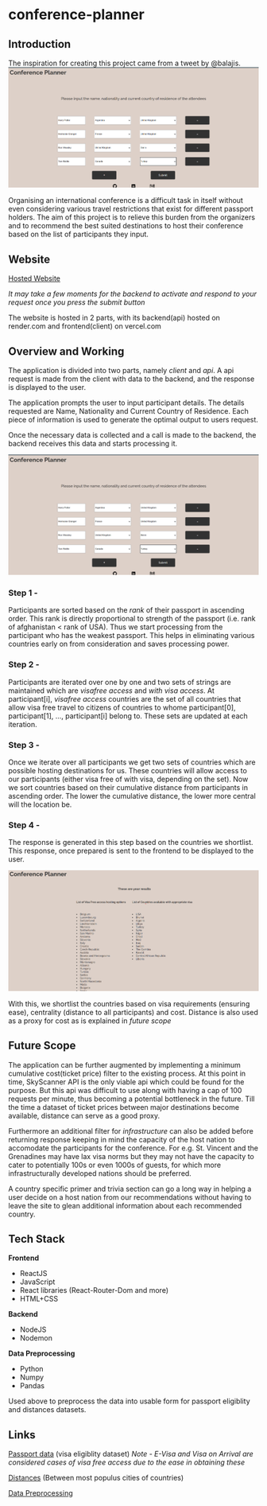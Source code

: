 # conference-planner

## Introduction
The inspiration for creating this project came from a tweet by @balajis.
![tweet](https://github.com/ThePrincipleMan/conference-planner/blob/main/image.png)

Organising an international conference is a difficult task in itself without even considering various travel restrictions that exist for different passport holders.
The aim of this project is to relieve this burden from the organizers and to recommend the best suited destinations to host their conference based on the list of participants they input.

## Website

[Hosted Website](https://conferenceplanner-theprincipleman.netlify.app)

*It may take a few moments for the backend to activate and respond to your request once you press the submit button*

The website is hosted in 2 parts, with its backend(api) hosted on render.com and frontend(client) on vercel.com

## Overview and Working
The application is divided into two parts, namely *client* and *api*. A api request is made from the client with data to the backend, and the response is displayed to the user.

The application prompts the user to input participant details. The details requested are Name, Nationality and Current Country of Residence.
Each piece of information is used to generate the optimal output to users request.

Once the necessary data is collected and a call is made to the backend, the backend receives this data and starts processing it.

![input screen](https://github.com/ThePrincipleMan/conference-planner/blob/main/inputscreen.png)

### Step 1 - 
Participants are sorted based on the *rank* of their passport in ascending order. This rank is directly proportional to strength of the passport (i.e. rank of afghanistan < rank of USA). Thus we start processing from the participant who has the weakest passport. This helps in eliminating various countries early on from consideration and saves processing power.

### Step 2 - 
Participants are iterated over one by one and two sets of strings are maintained which are *visafree access* and *with visa access*.
At participant[i], *visafree access* countries are the set of all countries that allow visa free travel to citizens of countries to whome participant[0], participant[1], ..., participant[i] belong to. These sets are updated at each iteration.

### Step 3 - 
Once we iterate over all participants we get two sets of countries which are possible hosting destinations for us. These countries will allow access to our participants (either visa free of with visa, depending on the set). Now we sort countries based on their cumulative distance from participants in ascending order. The lower the cumulative distance, the lower more central will the location be.

### Step 4 - 
The response is generated in this step based on the countries we shortlist. This response, once prepared is sent to the frontend to be displayed to the user.

![output screen](https://github.com/ThePrincipleMan/conference-planner/blob/main/outputscreen.png)

With this, we shortlist the countries based on visa requirements (ensuring ease), centrality (distance to all participants) and cost.
Distance is also used as a proxy for cost as is explained in *future scope*

## Future Scope
The application can be further augmented by implementing a minimum cumulative cost(ticket price) filter to the existing process. At this point in time, SkyScanner API is the only viable api which could be found for the purpose. But this api was difficult to use along with having a cap of 100 requests per minute, thus becoming a potential bottleneck in the future. Till the time a dataset of ticket prices between major destinations become available, distance can serve as a good proxy.

Furthermore an additional filter for *infrastructure* can also be added before returning response keeping in mind the capacity of the host nation to accomodate the participants for the conference. For e.g. St. Vincent and the Grenadines may have lax visa norms but they may not have the capacity to cater to potentially 100s or even 1000s of guests, for which more infrastructurally developed nations should be preferred.

A country specific primer and trivia section can go a long way in helping a user decide on a host nation from our recommendations without having to leave the site to glean additional information about each recommended country.

## Tech Stack 

**Frontend**
* ReactJS
* JavaScript
* React libraries (React-Router-Dom and more)
* HTML+CSS

**Backend**
* NodeJS
* Nodemon

**Data Preprocessing**
* Python
* Numpy
* Pandas

Used above to preprocess the data into usable form for passport eligiblity and distances datasets.

## Links
[Passport data](https://github.com/ilyankou/passport-index-dataset) (visa eligiblity dataset)
*Note - E-Visa and Visa on Arrival are considered cases of visa free access due to the ease in obtaining these*

[Distances](https://github.com/rahulbot/distances-between-countries) (Between most populus cities of countries)

[Data Preprocessing](https://colab.research.google.com/drive/1lcBgW47d1GUQwURsMzv5iNkjFCxrwKrd?usp=sharing)

